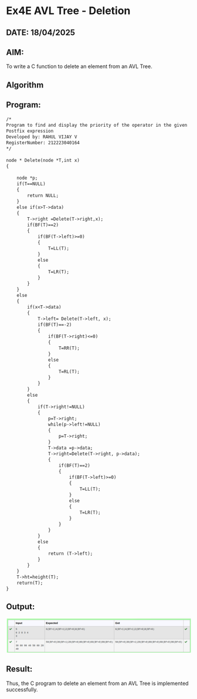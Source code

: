 # Ex4E AVL Tree - Deletion

## DATE: 18/04/2025

## AIM:

To write a C function to delete an element from an AVL Tree.

## Algorithm

## Program:

```
/*
Program to find and display the priority of the operator in the given Postfix expression
Developed by: RAHUL VIJAY V
RegisterNumber: 212223040164
*/

node * Delete(node *T,int x)
{
  
    node *p;
    if(T==NULL)
    {
        return NULL;
    }
    else if(x>T->data)
    {
        T->right =Delete(T->right,x);
        if(BF(T)==2)
        {
            if(BF(T->left)>=0)
            {
                T=LL(T);
            }
            else
            {
                T=LR(T);
            }
        }
    }
    else
    {
        if(x<T->data)
        {
            T->left= Delete(T->left, x);
            if(BF(T)==-2)
            {
                if(BF(T->right)<=0)
                {
                    T=RR(T);
                }
                else
                {
                    T=RL(T);
                }
            }
        }
        else
        {
            if(T->right!=NULL)
            {
                p=T->right;
                while(p->left!=NULL)
                {
                    p=T->right;
                }
                T->data =p->data;
                T->right=Delete(T->right, p->data);
                {
                    if(BF(T)==2)
                    {
                        if(BF(T->left)>=0)
                        {
                            T=LL(T);
                        }
                        else
                        {
                            T=LR(T);
                        }
                    }
                }
            }
            else
            {
                return (T->left);
            }
        }
    }
    T->ht=height(T);
    return(T);
}

```

## Output:

![alt text](image-4.png)

## Result:

Thus, the C program to delete an element from an AVL Tree is implemented successfully.

